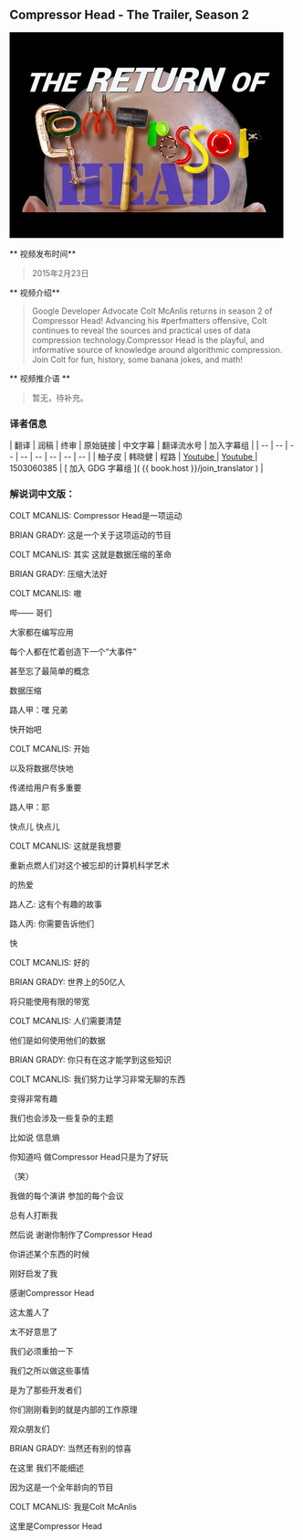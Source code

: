 ## Compressor Head - The Trailer, Season 2

![video_screenshot](images/o5hzkxXdCwk.jpg)

** 视频发布时间**
 
> 2015年2月23日

** 视频介绍**

> Google Developer Advocate Colt McAnlis returns in season 2 of Compressor Head! Advancing his #perfmatters offensive, Colt continues to reveal the sources and practical uses of data compression technology.Compressor Head is the playful, and informative source of knowledge around algorithmic compression. Join Colt for fun, history, some banana jokes, and math!

** 视频推介语 **

>  暂无，待补充。


### 译者信息

| 翻译 | 润稿 | 终审 | 原始链接 | 中文字幕 |  翻译流水号  |  加入字幕组  |
| -- | -- | -- | -- | -- |  -- | -- | -- |
| 柚子皮 | 韩晓健 | 程路 | [ Youtube ]( https://www.youtube.com/watch?v=o5hzkxXdCwk )  |  [ Youtube ]( https://www.youtube.com/watch?v=yG109NvfJXs ) | 1503060385 | [ 加入 GDG 字幕组 ]( {{ book.host }}/join_translator )  |



### 解说词中文版：

COLT MCANLIS: Compressor Head是一项运动

BRIAN GRADY: 这是一个关于这项运动的节目

COLT MCANLIS: 其实  这就是数据压缩的革命

BRIAN GRADY: 压缩大法好


COLT MCANLIS: 嗷

哔——  哥们

大家都在编写应用

每个人都在忙着创造下一个“大事件”

甚至忘了最简单的概念

数据压缩

路人甲：嘿  兄弟

快开始吧

COLT MCANLIS: 开始

以及将数据尽快地

传递给用户有多重要

路人甲：耶

快点儿  快点儿

COLT MCANLIS: 这就是我想要

重新点燃人们对这个被忘却的计算机科学艺术

的热爱

路人乙: 这有个有趣的故事

路人丙: 你需要告诉他们

快

COLT MCANLIS: 好的

BRIAN GRADY: 世界上的50亿人

将只能使用有限的带宽

COLT MCANLIS: 人们需要清楚

他们是如何使用他们的数据

BRIAN GRADY: 你只有在这才能学到这些知识

COLT MCANLIS: 我们努力让学习非常无聊的东西

变得非常有趣

我们也会涉及一些复杂的主题

比如说  信息熵

你知道吗  做Compressor Head只是为了好玩

（笑）

我做的每个演讲  参加的每个会议

总有人打断我

然后说  谢谢你制作了Compressor Head

你讲述某个东西的时候

刚好启发了我

感谢Compressor Head

这太羞人了

太不好意思了

我们必须重拍一下

我们之所以做这些事情

是为了那些开发者们

你们刚刚看到的就是内部的工作原理

观众朋友们

BRIAN GRADY: 当然还有别的惊喜

在这里  我们不能细述

因为这是一个全年龄向的节目

COLT MCANLIS: 我是Colt McAnlis

这里是Compressor Head